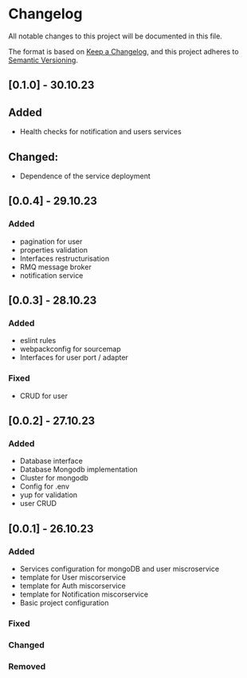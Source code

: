 # Changelog

All notable changes to this project will be documented in this file.

The format is based on [Keep a Changelog](https://keepachangelog.com/en/1.0.0/),
and this project adheres to [Semantic Versioning](https://semver.org/spec/v2.0.0.html).

## [0.1.0] - 30.10.23

## Added

- Health checks for notification and users services

## Changed:

- Dependence of the service deployment

## [0.0.4] - 29.10.23

### Added

- pagination for user
- properties validation
- Interfaces restructurisation
- RMQ message broker
- notification service

## [0.0.3] - 28.10.23

### Added

- eslint rules
- webpackconfig for sourcemap
- Interfaces for user port / adapter

### Fixed

- CRUD for user

## [0.0.2] - 27.10.23

### Added

- Database interface
- Database Mongodb implementation
- Cluster for mongodb
- Config for .env
- yup for validation
- user CRUD

## [0.0.1] - 26.10.23

### Added

- Services configuration for mongoDB and user miscroservice
- template for User miscorservice
- template for Auth miscorservice
- template for Notification miscorservice
- Basic project configuration

### Fixed

### Changed

### Removed
